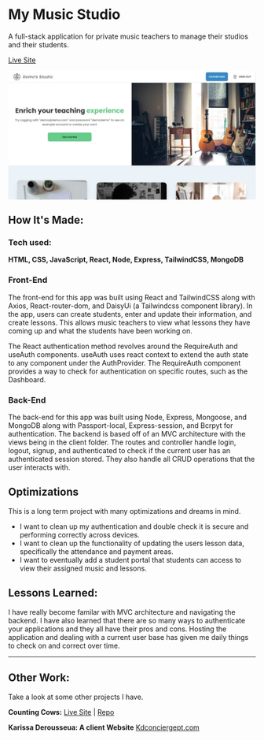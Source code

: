 # My Music Studio

A full-stack application for private music teachers to manage their studios and their students.

[Live Site](https://my-music-studio.herokuapp.com/)

<p align="center" ><img align="center" src="https://github.com/Blake-Larson/my-music-studio/blob/main/client/src/assets/images/demo.jpg" alt="The inital view of My Music Studio" /></p>

## How It's Made:

### Tech used:

**HTML, CSS, JavaScript, React, Node, Express, TailwindCSS, MongoDB**

### Front-End

The front-end for this app was built using React and TailwindCSS along with Axios, React-router-dom, and DaisyUi (a Tailwindcss component library). In the app, users can create students, enter and update their information, and create lessons. This allows music teachers to view what lessons they have coming up and what the students have been working on.

The React authentication method revolves around the RequireAuth and useAuth components. useAuth uses react context to extend the auth state to any component under the AuthProvider. The RequireAuth component provides a way to check for authentication on specific routes, such as the Dashboard.

### Back-End

The back-end for this app was built using Node, Express, Mongoose, and MongoDB along with Passport-local, Express-session, and Bcrpyt for authentication. The backend is based off of an MVC architecture with the views being in the client folder. The routes and controller handle login, logout, signup, and authenticated to check if the current user has an authenticated session stored. They also handle all CRUD operations that the user interacts with.

## Optimizations

This is a long term project with many optimizations and dreams in mind.

- I want to clean up my authentication and double check it is secure and performing correctly across devices.
- I want to clean up the functionality of updating the users lesson data, specifically the attendance and payment areas.
- I want to eventually add a student portal that students can access to view their assigned music and lessons.

## Lessons Learned:

I have really become familar with MVC architecture and navigating the backend. I have also learned that there are so many ways to authenticate your applications and they all have their pros and cons. Hosting the application and dealing with a current user base has given me daily things to check on and correct over time.

---

## Other Work:

Take a look at some other projects I have.

**Counting Cows:** [Live Site](https://counting-cows.herokuapp.com/) | [Repo](https://github.com/Blake-Larson/counting-cows)

**Karissa Derousseua: A client Website** [Kdconciergept.com](https://kdconciergept.com/)
